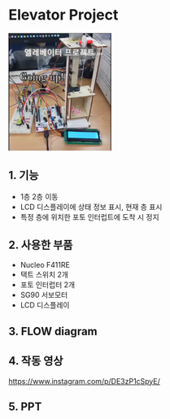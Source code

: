 # Elevator Project

<img width = "40%" src="https://github.com/buskingsue/elevator/blob/master/elevator.png">

## 1. 기능

- 1층 2층 이동
- LCD 디스플레이에 상태 정보 표시, 현재 층 표시
- 특정 층에 위치한 포토 인터럽트에 도착 시 정지


## 2. 사용한 부품

- Nucleo F411RE
- 택트 스위치 2개
- 포토 인터럽터 2개
- SG90 서보모터
- LCD 디스플레이

## 3. FLOW  diagram


## 4. 작동 영상
https://www.instagram.com/p/DE3zP1cSpyE/

## 5. PPT

